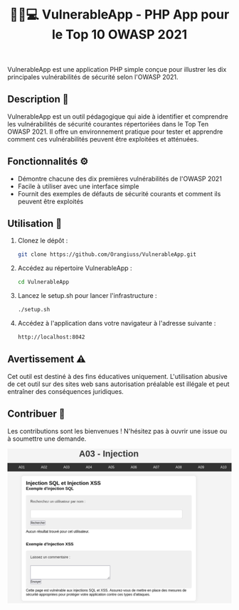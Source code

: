 <h1 align="center">
    <br>
        🕵️‍♂️💻 VulnerableApp - PHP App pour le Top 10 OWASP 2021
    <br>
    <br>
</h1>

VulnerableApp est une application PHP simple conçue pour illustrer les dix principales vulnérabilités de sécurité selon l'OWASP 2021.

## Description 📝

VulnerableApp est un outil pédagogique qui aide à identifier et comprendre les vulnérabilités de sécurité courantes répertoriées dans le Top Ten OWASP 2021. Il offre un environnement pratique pour tester et apprendre comment ces vulnérabilités peuvent être exploitées et atténuées.

## Fonctionnalités ⚙️

- Démontre chacune des dix premières vulnérabilités de l'OWASP 2021
- Facile à utiliser avec une interface simple
- Fournit des exemples de défauts de sécurité courants et comment ils peuvent être exploités

## Utilisation 🚀

1. Clonez le dépôt :

    ```bash
    git clone https://github.com/Orangiuss/VulnerableApp.git
    ```

2. Accédez au répertoire VulnerableApp :
    
    ```bash
    cd VulnerableApp
    ```
3. Lancez le setup.sh pour lancer l'infrastructure :

    ```bash
    ./setup.sh
    ```

4. Accédez à l'application dans votre navigateur à l'adresse suivante :

    ```bash
    http://localhost:8042
    ```

## Avertissement ⚠️

Cet outil est destiné à des fins éducatives uniquement. L'utilisation abusive de cet outil sur des sites web sans autorisation préalable est illégale et peut entraîner des conséquences juridiques.

## Contribuer 🤝

Les contributions sont les bienvenues ! N'hésitez pas à ouvrir une issue ou à soumettre une demande.

![Page exemple](img/vulnapp.png)
